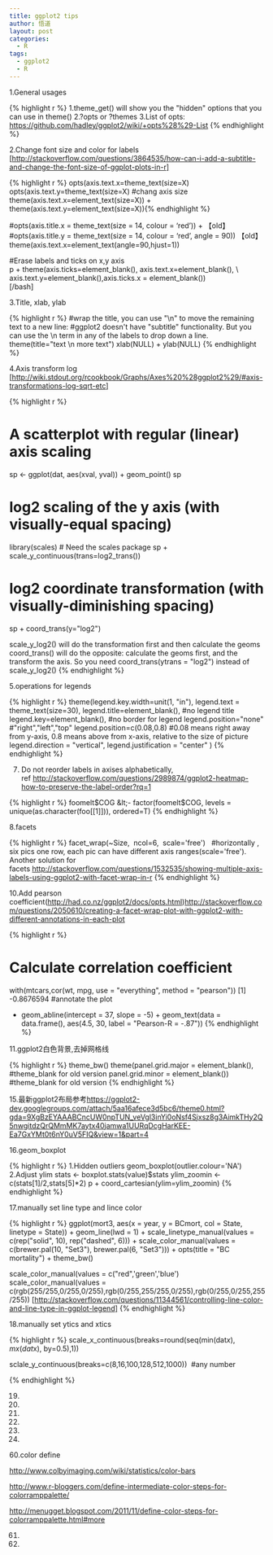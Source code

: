 ```yaml
---
title: ggplot2 tips
author: 悟道
layout: post
categories:
  - R
tags:
  - ggplot2
  - R
---
```


1.General usages

{% highlight r %}
1.theme_get() will show you the "hidden" options that you can use in theme()
2.?opts or ?themes
3.List of opts: https://github.com/hadley/ggplot2/wiki/+opts%28%29-List
{% endhighlight %}


2.Change font size and color for labels [http://stackoverflow.com/questions/3864535/how-can-i-add-a-subtitle-and-change-the-font-size-of-ggplot-plots-in-r]

{% highlight r %}
opts(axis.text.x=theme_text(size=X)
opts(axis.text.y=theme_text(size=X)
#chang axis size
theme(axis.text.x=element_text(size=X)) + theme(axis.text.y=element_text(size=X)){% endhighlight %}

#opts(axis.title.x = theme_text(size = 14, colour = &#8216;red&#8217;)) + 【old】  
#opts(axis.title.y = theme_text(size = 14, colour = &#8216;red&#8217;, angle = 90)) 【old】  
theme(axis.text.x=element_text(angle=90,hjust=1))

#Erase labels and ticks on x,y axis  
p + theme(axis.ticks=element\_blank(), axis.text.x=element\_blank(), \  
axis.text.y=element\_blank(),axis.ticks.x = element\_blank())  
[/bash]

3.Title, xlab, ylab

{% highlight r %}
#wrap the title, you can use "\n" to move the remaining text to a new line:
#ggplot2 doesn't have "subtitle" functionality. But you can use the \n term in any of the labels to drop down a line.
theme(title="text \n more text")
xlab(NULL) + ylab(NULL)
{% endhighlight %}

4.Axis transform log [http://wiki.stdout.org/rcookbook/Graphs/Axes%20%28ggplot2%29/#axis-transformations-log-sqrt-etc]

{% highlight r %}
# A scatterplot with regular (linear) axis scaling
sp &lt;- ggplot(dat, aes(xval, yval)) + geom_point()
sp

# log2 scaling of the y axis (with visually-equal spacing)
library(scales) # Need the scales package
sp + scale_y_continuous(trans=log2_trans())

# log2 coordinate transformation (with visually-diminishing spacing)
sp + coord_trans(y="log2")

scale_y_log2() will do the transformation first and then calculate the geoms
coord_trans() will do the opposite: calculate the geoms first, and the transform the axis.
So you need coord_trans(ytrans = "log2") instead of scale_y_log2()
{% endhighlight %}

5.operations for legends

{% highlight r %}
theme(legend.key.width=unit(1, "in"),
legend.text = theme_text(size=30),
legend.title=element_blank(), #no legend title
legend.key=element_blank(), #no border for legend
legend.position="none"  #"right","left","top"
legend.position=c(0.08,0.8) #0.08 means right away from y-axis, 0.8 means above from x-axis, relative to the size of picture
legend.direction = "vertical",
legend.justification = "center"
)
{% endhighlight %}

7. Do not reorder labels in axises alphabetically, ref <http://stackoverflow.com/questions/2989874/ggplot2-heatmap-how-to-preserve-the-label-order?rq=1>

{% highlight r %}
foomelt$COG &lt;- factor(foomelt$COG, levels = unique(as.character(foo[[1]])), ordered=T)
{% endhighlight %}

8.facets

{% highlight r %}
facet_wrap(~Size,  ncol=6,  scale='free')   #horizontally , six pics one row, each pic can have different axis ranges(scale='free').
Another solution for facets http://stackoverflow.com/questions/1532535/showing-multiple-axis-labels-using-ggplot2-with-facet-wrap-in-r
{% endhighlight %}

10.Add pearson coefficient(http://had.co.nz/ggplot2/docs/opts.html)http://stackoverflow.com/questions/2050610/creating-a-facet-wrap-plot-with-ggplot2-with-different-annotations-in-each-plot

{% highlight r %}
# Calculate correlation coefficient
with(mtcars,cor(wt, mpg, use = "everything", method = "pearson"))
[1] -0.8676594
#annotate the plot
+ geom_abline(intercept = 37, slope = -5) + geom_text(data = data.frame(), aes(4.5, 30, label = "Pearson-R = -.87"))
{% endhighlight %}

11.ggplot2白色背景,去掉网格线

{% highlight r %}
theme_bw()
theme(panel.grid.major = element_blank(), #theme_blank for old version
panel.grid.minor = element_blank())  #theme_blank for old version
{% endhighlight %}

15.最新ggplot2布局参考<https://ggplot2-dev.googlegroups.com/attach/5aa16afece3d5bc6/theme0.html?gda=9XgBzEYAAABCncUW0npTUN_veVgl3inYi0oNsf4Sjxsz8g3AimkTHy2Q5nwgitdzQrQMmMK7aytx40jamwa1UURqDcgHarKEE-Ea7GxYMt0t6nY0uV5FIQ&view=1&part=4>

16.geom_boxplot

{% highlight r %}
1.Hidden outliers
geom_boxplot(outlier.colour='NA')
2.Adjust ylim
stats &lt;- boxplot.stats(value)$stats
ylim_zoomin &lt;- c(stats[1]/2,stats[5]*2)
p + coord_cartesian(ylim=ylim_zoomin)
{% endhighlight %}

17.manually set line type and lince color

{% highlight r %}
ggplot(mort3, aes(x = year, y = BCmort, col = State, linetype = State)) +
  geom_line(lwd = 1) +
  scale_linetype_manual(values = c(rep("solid", 10), rep("dashed", 6))) +
  scale_color_manual(values = c(brewer.pal(10, "Set3"), brewer.pal(6, "Set3"))) +
  opts(title = "BC mortality") +
  theme_bw()

scale_color_manual(values = c("red",'green','blue')
scale_color_manual(values = c(rgb(255/255,0/255,0/255),rgb(0/255,255/255,0/255),rgb(0/255,0/255,255/255))
[http://stackoverflow.com/questions/11344561/controlling-line-color-and-line-type-in-ggplot-legend]
{% endhighlight %}

18.manually set ytics and xtics

{% highlight r %}
scale_x_continuous(breaks=round(seq(min(dat$x), mx(dat$x), by=0.5),1))

sclale_y_continuous(breaks=c(8,16,100,128,512,1000))  #any number

{% endhighlight %}

19.  
20.

21.

30.

40.

50.

60.color define

http://www.colbyimaging.com/wiki/statistics/color-bars

http://www.r-bloggers.com/define-intermediate-color-steps-for-colorramppalette/

http://menugget.blogspot.com/2011/11/define-color-steps-for-colorramppalette.html#more

61.

62.
